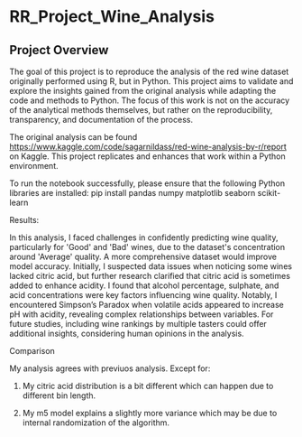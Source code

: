 # RR_Project_Wine_Analysis

## Project Overview

The goal of this project is to reproduce the analysis of the red wine dataset originally performed using R, but in Python. This project aims to validate and explore the insights gained from the original analysis while adapting the code and methods to Python. The focus of this work is not on the accuracy of the analytical methods themselves, but rather on the reproducibility, transparency, and documentation of the process.

The original analysis can be found https://www.kaggle.com/code/sagarnildass/red-wine-analysis-by-r/report on Kaggle. This project replicates and enhances that work within a Python environment.

To run the notebook successfully, please ensure that the following Python libraries are installed:
pip install pandas numpy matplotlib seaborn scikit-learn


Results:

In this analysis, I faced challenges in confidently predicting wine quality, particularly for 'Good' and 'Bad' wines, due to the dataset's concentration around 'Average' quality. A more comprehensive dataset would improve model accuracy. Initially, I suspected data issues when noticing some wines lacked citric acid, but further research clarified that citric acid is sometimes added to enhance acidity. I found that alcohol percentage, sulphate, and acid concentrations were key factors influencing wine quality. Notably, I encountered Simpson’s Paradox when volatile acids appeared to increase pH with acidity, revealing complex relationships between variables. For future studies, including wine rankings by multiple tasters could offer additional insights, considering human opinions in the analysis.

Comparison

My analysis agrees with previuos analysis. Except for:

1. My citric acid distribution is a bit different which can happen due to different bin length. 

2. My m5 model explains a slightly more variance which may be due to internal randomization of the algorithm.
